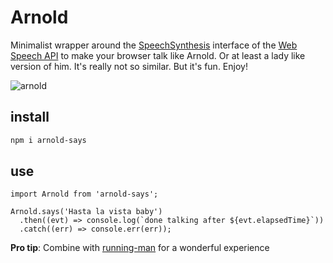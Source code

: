 # Arnold

Minimalist wrapper around the [SpeechSynthesis](https://developer.mozilla.org/en-US/docs/Web/API/SpeechSynthesis) interface of the [Web Speech API](https://developer.mozilla.org/en-US/docs/Web/API/Web_Speech_API) to make your browser talk like Arnold. Or at least a lady like version of him. It's really not so similar. But it's fun. Enjoy!

![arnold](https://media.licdn.com/mpr/mpr/shrinknp_400_400/AAEAAQAAAAAAAAxJAAAAJDhiZTMzYWM4LTU0MTEtNDYyZS1hNmZjLTI2MDJiYzc0ZmEyNQ.jpg)

## install
```bash
npm i arnold-says
```

## use
```
import Arnold from 'arnold-says';

Arnold.says('Hasta la vista baby')
  .then((evt) => console.log(`done talking after ${evt.elapsedTime}`))
  .catch((err) => console.err(err));
```

**Pro tip**:
Combine with [running-man](https://www.npmjs.com/package/running-man) for a wonderful experience

